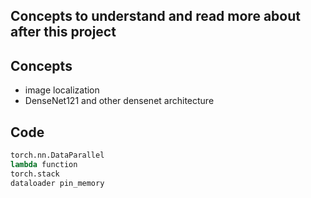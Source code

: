 ## Concepts to understand and read more about after this project

## Concepts

- image localization
- DenseNet121 and other densenet architecture

## Code

```python
torch.nn.DataParallel
lambda function
torch.stack
dataloader pin_memory

```
